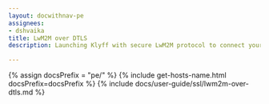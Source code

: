 ```yaml
---
layout: docwithnav-pe
assignees:
- dshvaika
title: LwM2M over DTLS
description: Launching Klyff with secure LwM2M protocol to connect your IoT devices and projects.

---
```


{% assign docsPrefix = "pe/" %}
{% include get-hosts-name.html docsPrefix=docsPrefix %}
{% include docs/user-guide/ssl/lwm2m-over-dtls.md %}